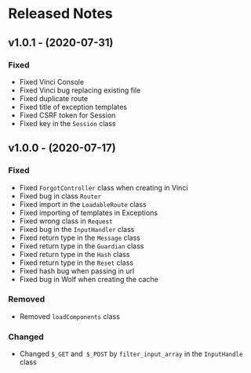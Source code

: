 # Released Notes

## v1.0.1 - (2020-07-31)

### Fixed

- Fixed Vinci Console
- Fixed Vinci bug replacing existing file
- Fixed duplicate route
- Fixed title of exception templates
- Fixed CSRF token for Session
- Fixed key in the `Session` class

## v1.0.0 - (2020-07-17)

### Fixed

- Fixed `ForgotController` class when creating in Vinci
- Fixed bug in class `Router`
- Fixed import in the `LoadableRoute` class
- Fixed importing of templates in Exceptions
- Fixed wrong class in `Request`
- Fixed bug in the `InputHandler` class
- Fixed return type in the `Message` class
- Fixed return type in the `Guardian` class
- Fixed return type in the `Hash` class
- Fixed return type in the `Reset` class
- Fixed hash bug when passing in url
- Fixed bug in Wolf when creating the cache

### Removed

- Removed `loadComponents` class

### Changed

- Changed `$_GET` and` $_POST` by `filter_input_array` in the `InputHandle` class